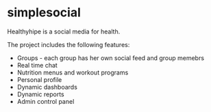 # simplesocial

Healthyhipe is a social media for health.

The project includes the following features:

 * Groups - each group has her own social feed and group memebrs
 * Real time chat
 * Nutrition menus and workout programs
 * Personal profile 
 * Dynamic dashboards
 * Dynamic reports
 * Admin control panel
  
  
